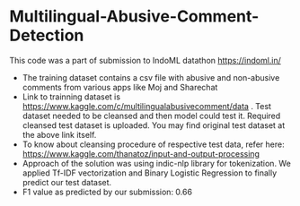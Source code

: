 # Multilingual-Abusive-Comment-Detection
This code was a part of submission to IndoML datathon https://indoml.in/
* The training dataset contains a csv file with abusive and non-abusive comments from various apps like Moj and Sharechat
* Link to trainning dataset is https://www.kaggle.com/c/multilingualabusivecomment/data . Test dataset needed to be cleansed and then model could test it. Required cleansed test dataset is uploaded. You may find original test dataset at the above link itself. 
* To know about cleansing procedure of respective test data, refer here: https://www.kaggle.com/thanatoz/input-and-output-processing
* Approach of the solution was using indic-nlp library for tokenization. We applied Tf-IDF vectorization and Binary Logistic Regression to finally predict our test dataset.
* F1 value as predicted by our submission: 0.66
